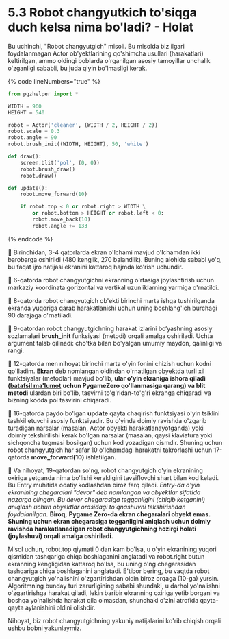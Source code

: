 # 5.3 Robot changyutkich to'siqga duch kelsa nima bo'ladi? - Holat

Bu uchinchi, "Robot changyutgich" misoli. Bu misolda biz ilgari foydalanmagan Actor ob'yektlarining qo'shimcha usullari (harakatlari) keltirilgan, ammo oldingi boblarda o'rganilgan asosiy tamoyillar unchalik o'zganligi sababli, bu juda qiyin bo'lmasligi kerak.

{% code lineNumbers="true" %}
```python
from pgzhelper import *

WIDTH = 960
HEIGHT = 540

robot = Actor('cleaner', (WIDTH / 2, HEIGHT / 2))
robot.scale = 0.3
robot.angle = 90
robot.brush_init((WIDTH, HEIGHT), 50, 'white')

def draw():
    screen.blit('pol', (0, 0))
    robot.brush_draw()
    robot.draw()

def update():
    robot.move_forward(10)

    if robot.top < 0 or robot.right > WIDTH \
        or robot.bottom > HEIGHT or robot.left < 0:
        robot.move_back(10)
        robot.angle += 133
```
{% endcode %}

🔢 Birinchidan, 3-4 qatorlarda ekran o'lchami mavjud o'lchamdan ikki barobarga oshirildi (480 kenglik, 270 balandlik). Buning alohida sababi yo'q, bu faqat ijro natijasi ekranini kattaroq hajmda ko'rish uchundir.

🔢 6-qatorda robot changyutgichni ekranning o'rtasiga joylashtirish uchun markaziy koordinata gorizontal va vertikal uzunliklarning yarmiga o'rnatildi.

🔢 8-qatorda robot changyutgich ob'ekti birinchi marta ishga tushirilganda ekranda yuqoriga qarab harakatlanishi uchun uning boshlang'ich burchagi 90 darajaga o'rnatiladi.

🔢 9-qatordan robot changyutgichning harakat izlarini bo‘yashning asosiy sozlamalari **brush\_init** funksiyasi (metodi) orqali amalga oshiriladi. Uchta argument talab qilinadi: cho'tka bilan bo'yalgan umumiy maydon, qalinligi va rangi.

🔢 12-qatorda men nihoyat birinchi marta o'yin fonini chizish uchun kodni qo'lladim. **Ekran** deb nomlangan oldindan o'rnatilgan obyektda turli xil funktsiyalar (metodlar) mavjud bo'lib, **ular o'yin ekraniga ishora qiladi (**[**batafsil ma'lumot**](https://pygame-zero.readthedocs.io/en/stable/builtins.html#screen) **uchun PygameZero qo'llanmasiga qarang) va blit metodi** ulardan biri bo'lib, tasvirni to'g'ridan-to'g'ri ekranga chiqaradi va bizning kodda pol tasvirini chiqaradi.

**🔢** 16-qatorda paydo bo'lgan **update** qayta chaqirish funktsiyasi o'yin tsiklini tashkil etuvchi asosiy funktsiyadir. Bu o'yinda doimiy ravishda o'zgarib turadigan narsalar (masalan, Actor obyekti harakatlanayotganda) yoki doimiy tekshirilishi kerak bo'lgan narsalar (masalan, qaysi klaviatura yoki sichqoncha tugmasi bosilgan) uchun kod yozadigan qismdir. Shuning uchun robot changyutgich har safar 10 o'lchamdagi harakatni takrorlashi uchun 17-qatorda **move\_forward(10)** ishlatilgan.

🔢 Va nihoyat, 19-qatordan so'ng, robot changyutgich o'yin ekranining oxiriga yetganda nima bo'lishi kerakligini tavsiflovchi shart bilan kod keladi. Bu Entry muhitida odatiy kodlashdan biroz farq qiladi. _Entry-da o'yin ekranining chegaralari "devor" deb nomlangan va obyektlar sifatida nazarga olingan. Bu devor chegarasiga tegganligini (chiqib ketganini) aniqlash uchun obyektlar orasidagi to'qnashuvni tekshirishdan foydalanilgan._ **Biroq,** **Pygame Zero-da ekran chegaralari obyekt emas. Shuning uchun ekran chegarasiga tegganligini aniqlash uchun doimiy ravishda harakatlanadigan robot changyutgichning hozirgi holati (joylashuvi) orqali amalga oshiriladi.**

Misol uchun, robot.top qiymati 0 dan kam bo'lsa, u o'yin ekranining yuqori qismidan tashqariga chiqa boshlaganini anglatadi va robot.right butun ekranning kengligidan kattaroq bo'lsa, bu uning o'ng chegarasidan tashqariga chiqa boshlaganini anglatadi. E'tibor bering, bu vaqtda robot changyutgich yo'nalishini o'zgartirishdan oldin biroz orqaga (10-ga) yursin. Algoritmning bunday turi zarurligining sababi shundaki, u darhol yo'nalishni o'zgartirishga harakat qiladi, lekin baribir ekranning oxiriga yetib borgani va boshqa yo'nalishda harakat qila olmasdan, shunchaki o'zini atrofida qayta-qayta aylanishini oldini olishdir.

Nihoyat, biz robot changyutgichning yakuniy natijalarini ko'rib chiqish orqali ushbu bobni yakunlaymiz.

<figure><img src="../.gitbook/assets/Screen Recording 2024-07-17 at 16.59.34 (2).gif" alt=""><figcaption></figcaption></figure>
